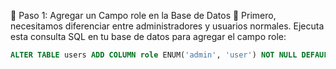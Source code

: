 🔹 Paso 1: Agregar un Campo role en la Base de Datos
📌 Primero, necesitamos diferenciar entre administradores y usuarios normales.
Ejecuta esta consulta SQL en tu base de datos para agregar el campo role:

```sql
ALTER TABLE users ADD COLUMN role ENUM('admin', 'user') NOT NULL DEFAULT 'user';
```

